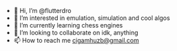 - 👋 Hi, I’m @flutterdro
- 👀 I’m interested in emulation, simulation and cool algos
- 🌱 I’m currently learning chess engines
- 💞️ I’m looking to collaborate on idk, anything
- 📫 How to reach me cigamhuzb@gmail.com

<!---
flutterdro/flutterdro is a ✨ special ✨ repository because its `README.md` (this file) appears on your GitHub profile.
You can click the Preview link to take a look at your changes.
--->
